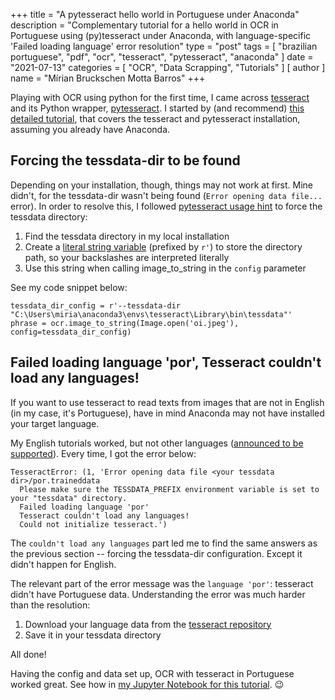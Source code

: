 +++
title = "A pytesseract hello world in Portuguese under Anaconda"
description = "Complementary tutorial for a hello world in OCR in Portuguese using (py)tesseract under Anaconda, with language-specific 'Failed loading language' error resolution"
type = "post"
tags = [
    "brazilian portuguese",
    "pdf",
    "ocr",
    "tesseract",
    "pytesseract",
    "anaconda"
]
date = "2021-07-13"
categories = [
    "OCR",
    "Data Scrapping",
    "Tutorials"
]
[ author ]
  name = "Mírian Bruckschen Motta Barros"
+++

Playing with OCR using python for the first time, I came across [tesseract](https://github.com/tesseract-ocr/tesseract) and its Python wrapper, [pytesseract](https://pypi.org/project/pytesseract/). I started by (and recommend) [this detailed tutorial](https://pythonforundergradengineers.com/how-to-install-pytesseract.html), that covers the tesseract and pytesseract installation, assuming you already have Anaconda.

## Forcing the tessdata-dir to be found

Depending on your installation, though, things may not work at first. Mine didn't, for the tessdata-dir wasn't being found (`Error opening data file...` error). In order to resolve this, I followed [pytesseract usage hint](https://pypi.org/project/pytesseract/) to force the tessdata directory:

1. Find the tessdata directory in my local installation
2. Create a [literal string variable](https://docs.python.org/3.3/reference/lexical_analysis.html?highlight=string%20literals#string-and-bytes-literals) (prefixed by `r'`) to store the directory path, so your backslashes are interpreted literally
3. Use this string when calling image_to_string in the `config` parameter

See my code snippet below:

```
tessdata_dir_config = r'--tessdata-dir "C:\Users\miria\anaconda3\envs\tesseract\Library\bin\tessdata"'
phrase = ocr.image_to_string(Image.open('oi.jpeg'), config=tessdata_dir_config)
```

## Failed loading language 'por', Tesseract couldn't load any languages!

If you want to use tesseract to read texts from images that are not in English (in my case, it's Portuguese), have in mind Anaconda may not have installed your target language. 

My English tutorials worked, but not other languages ([announced to be supported](https://github.com/tesseract-ocr/tesseract/blob/master/doc/tesseract.1.asc#languages)). Every time, I got the error below:

```
TesseractError: (1, 'Error opening data file <your tessdata dir>/por.traineddata 
  Please make sure the TESSDATA_PREFIX environment variable is set to your "tessdata" directory. 
  Failed loading language 'por' 
  Tesseract couldn't load any languages! 
  Could not initialize tesseract.')
```

The `couldn't load any languages` part led me to find the same answers as the previous section -- forcing the tessdata-dir configuration. Except it didn't happen for English. 

The relevant part of the error message was the `language 'por'`: tesseract didn't have Portuguese data. Understanding the error was much harder than the resolution:

1. Download your language data from the [tesseract repository](https://github.com/tesseract-ocr/tessdata/)
2. Save it in your tessdata directory

All done! 

Having the config and data set up, OCR with tesseract in Portuguese worked great. See how in [my Jupyter Notebook for this tutorial](https://github.com/mirianbr/vaccine-batches/blob/main/hello-ocr.ipynb). 😉
